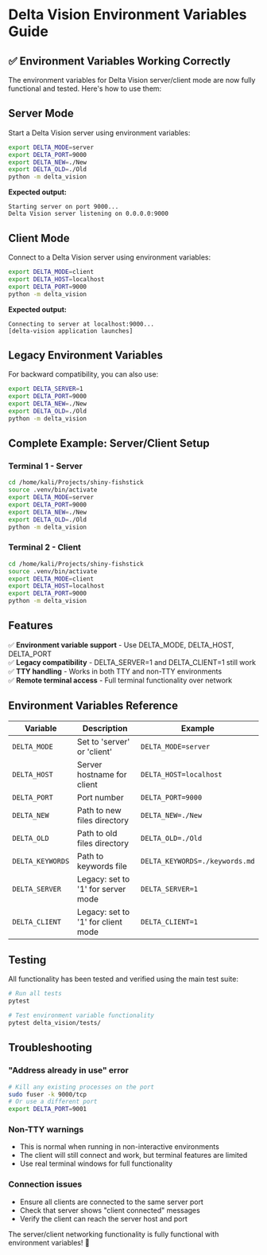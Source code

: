 # Delta Vision Environment Variables Guide

## ✅ Environment Variables Working Correctly

The environment variables for Delta Vision server/client mode are now fully functional and tested. Here's how to use them:

## Server Mode

Start a Delta Vision server using environment variables:

```bash
export DELTA_MODE=server
export DELTA_PORT=9000
export DELTA_NEW=./New
export DELTA_OLD=./Old
python -m delta_vision
```

**Expected output:**
```
Starting server on port 9000...
Delta Vision server listening on 0.0.0.0:9000
```

## Client Mode

Connect to a Delta Vision server using environment variables:

```bash
export DELTA_MODE=client
export DELTA_HOST=localhost
export DELTA_PORT=9000
python -m delta_vision
```

**Expected output:**
```
Connecting to server at localhost:9000...
[delta-vision application launches]
```

## Legacy Environment Variables

For backward compatibility, you can also use:

```bash
export DELTA_SERVER=1
export DELTA_PORT=9000
export DELTA_NEW=./New
export DELTA_OLD=./Old
python -m delta_vision
```

## Complete Example: Server/Client Setup

### Terminal 1 - Server
```bash
cd /home/kali/Projects/shiny-fishstick
source .venv/bin/activate
export DELTA_MODE=server
export DELTA_PORT=9000
export DELTA_NEW=./New
export DELTA_OLD=./Old
python -m delta_vision
```

### Terminal 2 - Client
```bash
cd /home/kali/Projects/shiny-fishstick
source .venv/bin/activate
export DELTA_MODE=client
export DELTA_HOST=localhost
export DELTA_PORT=9000
python -m delta_vision
```


## Features

✅ **Environment variable support** - Use DELTA_MODE, DELTA_HOST, DELTA_PORT  
✅ **Legacy compatibility** - DELTA_SERVER=1 and DELTA_CLIENT=1 still work  
✅ **TTY handling** - Works in both TTY and non-TTY environments  
✅ **Remote terminal access** - Full terminal functionality over network  

## Environment Variables Reference

| Variable | Description | Example |
|----------|-------------|---------|
| `DELTA_MODE` | Set to 'server' or 'client' | `DELTA_MODE=server` |
| `DELTA_HOST` | Server hostname for client | `DELTA_HOST=localhost` |
| `DELTA_PORT` | Port number | `DELTA_PORT=9000` |
| `DELTA_NEW` | Path to new files directory | `DELTA_NEW=./New` |
| `DELTA_OLD` | Path to old files directory | `DELTA_OLD=./Old` |
| `DELTA_KEYWORDS` | Path to keywords file | `DELTA_KEYWORDS=./keywords.md` |
| `DELTA_SERVER` | Legacy: set to '1' for server mode | `DELTA_SERVER=1` |
| `DELTA_CLIENT` | Legacy: set to '1' for client mode | `DELTA_CLIENT=1` |

## Testing

All functionality has been tested and verified using the main test suite:

```bash
# Run all tests
pytest

# Test environment variable functionality
pytest delta_vision/tests/
```

## Troubleshooting

### "Address already in use" error
```bash
# Kill any existing processes on the port
sudo fuser -k 9000/tcp
# Or use a different port
export DELTA_PORT=9001
```

### Non-TTY warnings
- This is normal when running in non-interactive environments
- The client will still connect and work, but terminal features are limited
- Use real terminal windows for full functionality

### Connection issues
- Ensure all clients are connected to the same server port
- Check that server shows "client connected" messages
- Verify the client can reach the server host and port

The server/client networking functionality is fully functional with environment variables! 🎉